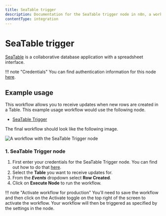 ```yaml
---
title: SeaTable trigger
description: Documentation for the SeaTable trigger node in n8n, a workflow automation platform. Includes details of operations and configuration, and links to examples and credentials information.
contentType: integration
---
```


# SeaTable trigger

[SeaTable](https://seatable.co) is a collaborative database application with a spreadsheet interface.

!!! note "Credentials"
    You can find authentication information for this node [here](/integrations/builtin/credentials/seatable/).



## Example usage

This workflow allows you to receive updates when new rows are created in a Table. This example usage workflow would use the following node.

- [SeaTable Trigger]()

The final workflow should look like the following image.

![A workflow with the SeaTable Trigger node](/_images/integrations/builtin/trigger-nodes/seatabletrigger/workflow.png)


### 1. SeaTable Trigger node

1. First enter your credentials for the SeaTable Trigger node. You can find out how to do that [here](/integrations/builtin/credentials/seatable/).
2. Select the **Table** you want to receive updates for.
3. From the ***Events*** dropdown select **Row Created**.
3. Click on **Execute Node** to run the workflow.

!!! note "Activate workflow for production"
    You'll need to save the workflow and then click on the Activate toggle on the top right of the screen to activate the workflow. Your workflow will then be triggered as specified by the settings in the node.







